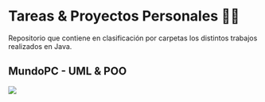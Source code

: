# Tareas & Proyectos Personales 👨‍💻
Repositorio que contiene en clasificación por carpetas los distintos trabajos realizados en Java. 

## MundoPC - UML & POO
<a href="https://github.com/he1ox/Tareas_Progra2/tree/main/PROYECTOS%20PERSONALES/MundoPc/src">
  <img align="left" src="https://fv2-1.failiem.lv/thumb_show.php?i=xucu8ehur&view" />
</a>
